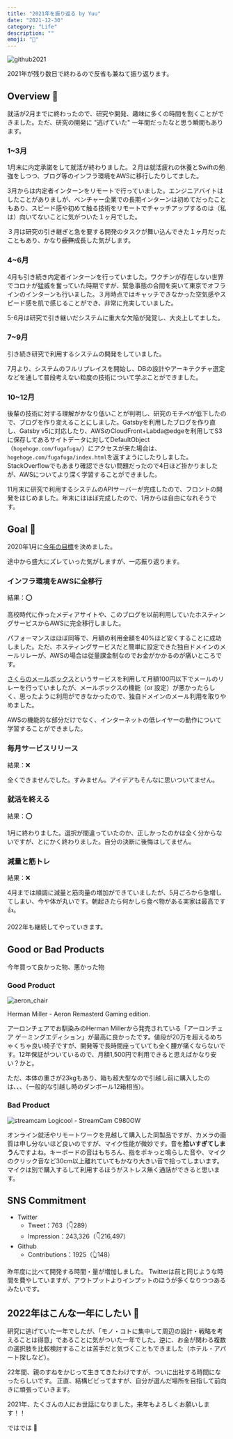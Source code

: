 ```yaml
---
title: "2021年を振り返る by Yuu"
date: "2021-12-30"
category: "Life"
description: ""
emoji: "📅"
---
```


![github2021](../about2021/about2021.png)

2021年が残り数日で終わるので反省も兼ねて振り返ります。

## Overview 👀
就活が2月までに終わったので、研究や開発、趣味に多くの時間を割くことができました。ただ、研究の開発に "逃げていた" 一年間だったなと思う瞬間もあります。

### 1~3月
1月末に内定承諾をして就活が終わりました。２月は就活疲れの休養とSwiftの勉強をしつつ、ブログ等のインフラ環境をAWSに移行したりしてました。

3月からは内定者インターンをリモートで行っていました。エンジニアバイトはしたことがありましが、ベンチャー企業での長期インターンは初めてだったこともあり、スピード感や初めて触る技術をリモートでチャッチアップするのは（私は）向いてないことに気がついた１ヶ月でした。

３月は研究の引き継ぎと急を要する開発のタスクが舞い込んできた１ヶ月だったこともあり、かなり~~疲弊~~成長した気がします。

### 4~6月
4月も引き続き内定者インターンを行っていました。ワクチンが存在しない世界でコロナが猛威を奮っていた時期ですが、緊急事態の合間を突いて東京でオフラインのインターンも行いました。３月時点ではキャッチできなかった空気感やスピード感を肌で感じることができ、非常に充実していました。

5-6月は研究で引き継いだシステムに重大な欠陥が発覚し、大炎上してました。

### 7~9月
引き続き研究で利用するシステムの開発をしていました。

7月より、システムのフルリプレイスを開始し、DBの設計やアーキテクチャ選定などを通して普段考えない粒度の技術について学ぶことができました。

### 10~12月
後輩の技術に対する理解がかなり低いことが判明し、研究のモチベが低下したので、ブログを作り変えることにしました。Gatsbyを利用したブログを作り直し、Gatsby v5に対応したり、AWSのCloudFront+Labda@edgeを利用してS3に保存してあるサイトデータに対してDefaultObject（`hogehoge.com/fugafuga/`）にアクセスが来た場合は、`hogehoge.com/fugafuga/index.html`を返すようにしたりしました。StackOverflowでもあまり確認できない問題だったので4日ほど掛かりましたが、AWSについてより深く学習することができました。

11月末に研究で利用するシステムのAPIサーバーが完成したので、フロントの開発をはじめました。年末にはほぼ完成したので、1月からは自由になれそうです。

## Goal 🏁
2020年1月に[今年の目標](https://blog.ue-y.me/goal2021/)を決めました。

途中から盛大にズレていった気がしますが、一応振り返ります。

### インフラ環境をAWSに全移行
結果：⭕️

高校時代に作ったメディアサイトや、このブログを以前利用していたホスティングサービスからAWSに完全移行しました。

パフォーマンスはほぼ同等で、月額の利用金額を40%ほど安くすることに成功しました。ただ、ホスティングサービスだと簡単に設定できた独自ドメインのメールリレーが、AWSの場合は従量課金制なのでお金がかかるのが痛いところです。

[さくらのメールボックス](https://rs.sakura.ad.jp/mail/)というサービスを利用して月額100円以下でメールのリレーを行っていましたが、メールボックスの機能（or 設定）が悪かったらしく、思ったように利用ができなかったので、独自ドメインのメール利用を取りやめました。

AWSの機能的な部分だけでなく、インターネットの低レイヤーの動作について学習することができました。

### 毎月サービスリリース
結果：❌

全くできませんでした。すみません。アイデアもそんなに思いついてません。

### 就活を終える
結果：⭕️

1月に終わりました。選択が間違っていたのか、正しかったのかは全く分からないですが、とにかく終わりました。自分の決断に後悔はしてません。

### 減量と筋トレ
結果：❌

4月までは順調に減量と筋肉量の増加ができていましたが、5月ごろから急増してしまい、今や体が丸いです。朝起きたら何かしら食べ物がある実家は最高です👍。

2022年も継続してやっていきます。

## Good or Bad Products
今年買って良かった物、悪かった物

### Good Product
![aeron_chair](../about2021/aeron_chair.png)

Herman Miller - Aeron Remasterd Gaming edition.

アーロンチェアでお馴染みのHerman Millerから発売されている「アーロンチェア ゲーミングエディション」が最高に良かったです。値段が20万を超えるめちゃくちゃ良い椅子ですが、開発等で長時間座っていても全く腰が痛くならないです。12年保証がついているので、月額1,500円で利用できると思えばかなり安い？かと。

ただ、本体の重さが23kgもあり、箱も超大型なので引越し前に購入したのは、、、（一般的な引越し時のダンボール12箱相当）。

### Bad Product
![streamcam](../about2021/streamcam_c980w.png)
Logicool - StreamCam C980OW

オンライン就活やリモートワークを見越して購入した同製品ですが、カメラの画質は申し分ないほど良いのですが、マイク性能が微妙です。音を**拾いすぎてしまう**んですよね。キーボードの音はもちろん、指をポキっと鳴らした音や、マイクのクリック音など30cm以上離れていてもかなり大きい音で拾ってしまいます。
マイクは別で購入するして利用するほうがストレス無く通話ができると思います。

## SNS Commitment
- Twitter
    - Tweet：763（👇289）
    - Impression：243,326（👇216,497）
- Github
    - Contributions：1925（👆148）

昨年度に比べて開発する時間・量が増加しました。
Twitterは前と同じような時間を費やしていますが、アウトプットよりインプットのほうが多くなりつつあるみたいです。

## 2022年はこんな一年にしたい 🏁
研究に逃げていた一年でしたが、「モノ・コトに集中して周辺の設計・戦略を考えることは得意」であることに気がついた一年でした。逆に、お金が関わる複数の選択肢を比較検討することは苦手だと気づくこともできました（ホテル・アパート探しなど）。

22年間、親のすねをかじって生きてきたわけですが、ついに出社する時間になったらしいです。
正直、結構ビビってますが、自分が選んだ場所を目指して前向きに頑張っていきます。

2021年、たくさんの人にお世話になりました。来年もよろしくお願いします！！

ではでは 🤟
